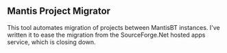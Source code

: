 Mantis Project Migrator
-----------------------

This tool automates migration of projects between MantisBT instances. I've written it to ease the migration from the SourceForge.Net hosted apps service, which is closing down.